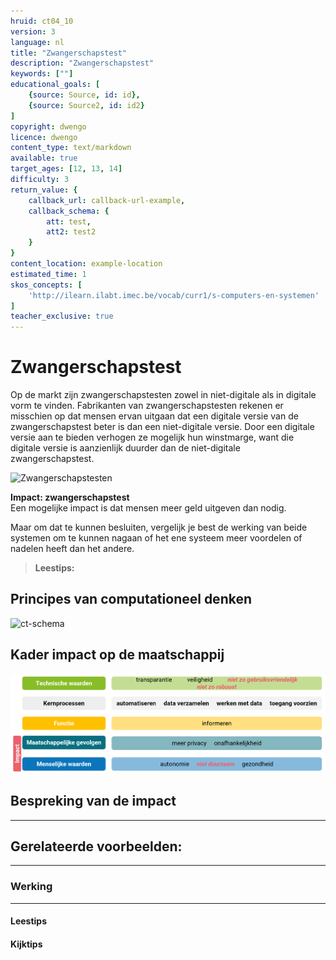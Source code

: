 ```yaml
---
hruid: ct04_10
version: 3
language: nl
title: "Zwangerschapstest"
description: "Zwangerschapstest"
keywords: [""]
educational_goals: [
    {source: Source, id: id}, 
    {source: Source2, id: id2}
]
copyright: dwengo
licence: dwengo
content_type: text/markdown
available: true
target_ages: [12, 13, 14]
difficulty: 3
return_value: {
    callback_url: callback-url-example,
    callback_schema: {
        att: test,
        att2: test2
    }
}
content_location: example-location
estimated_time: 1
skos_concepts: [
    'http://ilearn.ilabt.imec.be/vocab/curr1/s-computers-en-systemen'
]
teacher_exclusive: true
---
```


# Zwangerschapstest

Op de markt zijn zwangerschapstesten zowel in niet-digitale als in digitale vorm te vinden. Fabrikanten van zwangerschapstesten rekenen er misschien op dat mensen ervan uitgaan dat een digitale versie van de zwangerschapstest beter is dan een niet-digitale versie. Door een digitale versie aan te bieden verhogen ze mogelijk hun winstmarge, want die digitale versie is aanzienlijk duurder dan de niet-digitale zwangerschapstest. 

![Zwangerschapstesten](embed/zwangerschapstesten.png)

**Impact: zwangerschapstest**<br>
Een mogelijke impact is dat mensen meer geld uitgeven dan nodig.

Maar om dat te kunnen besluiten, vergelijk je best de werking van beide systemen om te kunnen nagaan of het ene systeem meer voordelen of nadelen heeft dan het andere. 

> **Leestips:**<br>




## Principes van computationeel denken

![ct-schema](@learning-object/m_ct04_10/nl/3)


## Kader impact op de maatschappij

![Kader digitale test](embed/kaderzwangerschapstest.png)

## Bespreking van de impact


-------------------------------
## Gerelateerde voorbeelden: 


-----------------------------
### Werking 

-----------------------------
#### Leestips

#### Kijktips

